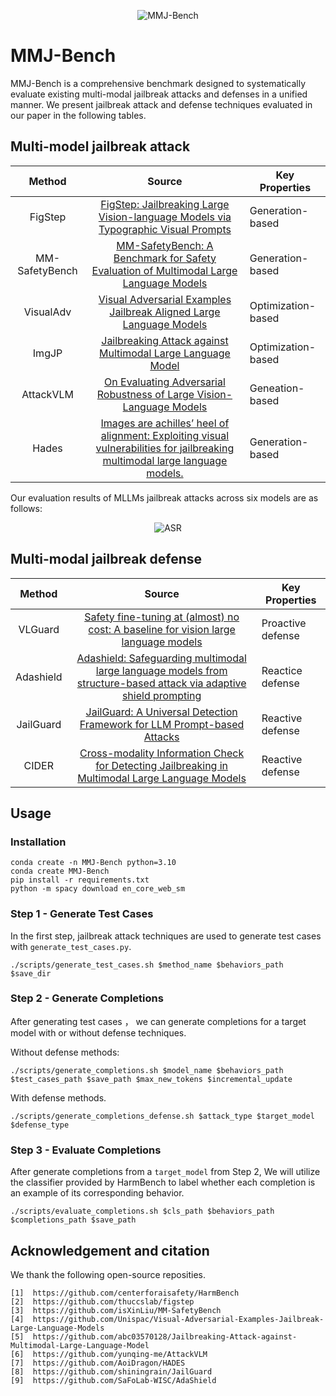 <p align="center">

<img src="assets/Illustration.jpg" alt="MMJ-Bench"/>

</p>

# MMJ-Bench
MMJ-Bench is a comprehensive benchmark designed to systematically evaluate existing multi-modal jailbreak attacks and defenses in a unified manner. We present jailbreak attack and defense techniques evaluated in our paper in the following tables.


## Multi-model jailbreak attack
|                                                    **Method**                                                   |       **Source**      | **Key Properties**                                         | 
|:---------------------------------------------------------------------------------------------------------------:|:---------------------:|------------------------------------------------------------|
| FigStep | [FigStep: Jailbreaking Large Vision-language Models via Typographic Visual Prompts](https://arxiv.org/abs/2311.05608)  | Generation-based| |
| MM-SafetyBench | [MM-SafetyBench: A Benchmark for Safety Evaluation of Multimodal Large Language Models](https://arxiv.org/abs/2311.17600) | Generation-based| |
| VisualAdv | [Visual Adversarial Examples Jailbreak Aligned Large Language Models](https://ojs.aaai.org/index.php/AAAI/article/view/30150) | Optimization-based| |
| ImgJP | [Jailbreaking Attack against Multimodal Large Language Model](https://arxiv.org/abs/2402.02309) | Optimization-based | |
| AttackVLM | [On Evaluating Adversarial Robustness of Large Vision-Language Models](https://proceedings.neurips.cc/paper_files/paper/2023/hash/a97b58c4f7551053b0512f92244b0810-Abstract-Conference.html) | Geneation-based
| Hades | [Images are achilles’ heel of alignment: Exploiting visual vulnerabilities for jailbreaking multimodal large language models.](https://arxiv.org/abs/2403.09792) | Generation-based

Our evaluation results of MLLMs jailbreak attacks across six models are as follows:

<p align="center">

<img src="assets/ASR_eval_comparison_models.jpg" alt="ASR"/>

</p>

## Multi-modal jailbreak defense
|                                                    **Method**                                                   |       **Source**      | **Key Properties**                                         | 
|:---------------------------------------------------------------------------------------------------------------:|:---------------------:|------------------------------------------------------------|
|VLGuard| [Safety fine-tuning at (almost) no cost: A baseline for vision large language models](https://www.research.ed.ac.uk/en/publications/safety-fine-tuning-at-almost-no-cost-a-baseline-for-vision-large-) | Proactive defense|
| Adashield | [Adashield: Safeguarding multimodal large language models from structure-based attack via adaptive shield prompting](https://arxiv.org/abs/2403.09513) | Reactice defense |
|JailGuard| [JailGuard: A Universal Detection Framework for LLM Prompt-based Attacks](https://arxiv.org/abs/2312.10766) | Reactive defense |
|CIDER| [Cross-modality Information Check for Detecting Jailbreaking in Multimodal Large Language Models](https://arxiv.org/abs/2407.21659) | Reactive defense |


## Usage
### Installation
```
conda create -n MMJ-Bench python=3.10
conda create MMJ-Bench
pip install -r requirements.txt
python -m spacy download en_core_web_sm
```


### Step 1 - Generate Test Cases
In the first step, jailbreak attack techniques are used to generate test cases with `generate_test_cases.py`.
```
./scripts/generate_test_cases.sh $method_name $behaviors_path $save_dir
```


### Step 2 - Generate Completions
After generating test cases ， we can generate completions for a target model with or without defense techniques.

Without defense methods: 
```
./scripts/generate_completions.sh $model_name $behaviors_path $test_cases_path $save_path $max_new_tokens $incremental_update
```
With defense methods.
```
./scripts/generate_completions_defense.sh $attack_type $target_model $defense_type
```

### Step 3 - Evaluate Completions
After generate completions from a `target_model` from Step 2, We will utilize the classifier provided by HarmBench to label whether each completion is an example of its corresponding behavior.
```
./scripts/evaluate_completions.sh $cls_path $behaviors_path $completions_path $save_path
```

## Acknowledgement and citation
We thank the following open-source reposities.

    [1]  https://github.com/centerforaisafety/HarmBench
    [2]  https://github.com/thuccslab/figstep
    [3]  https://github.com/isXinLiu/MM-SafetyBench
    [4]  https://github.com/Unispac/Visual-Adversarial-Examples-Jailbreak-Large-Language-Models
    [5]  https://github.com/abc03570128/Jailbreaking-Attack-against-Multimodal-Large-Language-Model
    [6]  https://github.com/yunqing-me/AttackVLM
    [7]  https://github.com/AoiDragon/HADES
    [8]  https://github.com/shiningrain/JailGuard
    [9]  https://github.com/SaFoLab-WISC/AdaShield

